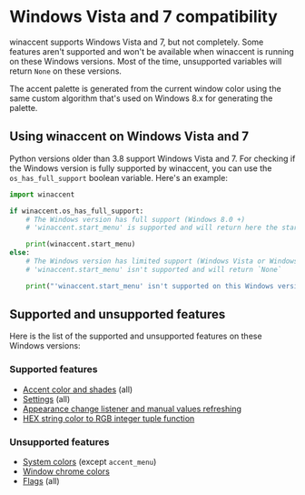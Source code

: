 # Windows Vista and 7 compatibility

winaccent supports Windows Vista and 7, but not completely. Some features aren't supported and won't be available when winaccent is running on these Windows versions. Most of the time, unsupported variables will return `None` on these versions.

The accent palette is generated from the current window color using the same custom algorithm that's used on Windows 8.x for generating the palette.


## Using winaccent on Windows Vista and 7
Python versions older than 3.8 support Windows Vista and 7. For checking if the Windows version is fully supported by winaccent, you can use the `os_has_full_support` boolean variable. Here's an example:

```python
import winaccent

if winaccent.os_has_full_support:
    # The Windows version has full support (Windows 8.0 +)
    # 'winaccent.start_menu' is supported and will return here the start menu color

    print(winaccent.start_menu)
else:
    # The Windows version has limited support (Windows Vista or Windows 7)
    # 'winaccent.start_menu' isn't supported and will return `None`

    print("'winaccent.start_menu' isn't supported on this Windows version.")
```

## Supported and unsupported features
Here is the list of the supported and unsupported features on these Windows versions:

### Supported features
- [Accent color and shades](../colors/accent-color-and-shades.md) (all)
- [Settings](../other-features/settings.md) (all)
- [Appearance change listener and manual values refreshing](../other-features/refreshing-the-colors-and-listener.md)
- [HEX string color to RGB integer tuple function](../other-features/hex-to-rgb-function.md)

### Unsupported features
- [System colors](../colors/system-colors.md) (except `accent_menu`)
- [Window chrome colors](../colors/window-chrome-colors.md)
- [Flags](../other-features/flags.md) (all)